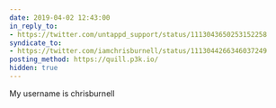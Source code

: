 ```yaml
---
date: 2019-04-02 12:43:00
in_reply_to:
- https://twitter.com/untappd_support/status/1113043650253152258
syndicate_to:
- https://twitter.com/iamchrisburnell/status/1113044266346037249
posting_method: https://quill.p3k.io/
hidden: true
---
```


My username is chrisburnell
